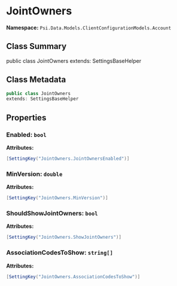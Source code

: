 # JointOwners

**Namespace:** `Psi.Data.Models.ClientConfigurationModels.Account`

## Class Summary

public class JointOwners
extends: SettingsBaseHelper

## Class Metadata

```typescript
public class JointOwners
extends: SettingsBaseHelper
```

## Properties

### Enabled: `bool`

**Attributes:**
```csharp
[SettingKey("JointOwners.JointOwnersEnabled")]
```

### MinVersion: `double`

**Attributes:**
```csharp
[SettingKey("JointOwners.MinVersion")]
```

### ShouldShowJointOwners: `bool`

**Attributes:**
```csharp
[SettingKey("JointOwners.ShowJointOwners")]
```

### AssociationCodesToShow: `string[]`



**Attributes:**
```csharp
[SettingKey("JointOwners.AssociationCodesToShow")]
```
